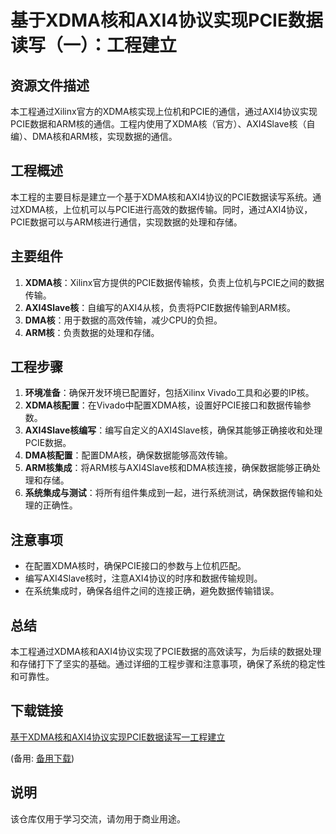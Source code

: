 # 基于XDMA核和AXI4协议实现PCIE数据读写（一）：工程建立

## 资源文件描述

本工程通过Xilinx官方的XDMA核实现上位机和PCIE的通信，通过AXI4协议实现PCIE数据和ARM核的通信。工程内使用了XDMA核（官方）、AXI4Slave核（自编）、DMA核和ARM核，实现数据的通信。

## 工程概述

本工程的主要目标是建立一个基于XDMA核和AXI4协议的PCIE数据读写系统。通过XDMA核，上位机可以与PCIE进行高效的数据传输。同时，通过AXI4协议，PCIE数据可以与ARM核进行通信，实现数据的处理和存储。

## 主要组件

1. **XDMA核**：Xilinx官方提供的PCIE数据传输核，负责上位机与PCIE之间的数据传输。
2. **AXI4Slave核**：自编写的AXI4从核，负责将PCIE数据传输到ARM核。
3. **DMA核**：用于数据的高效传输，减少CPU的负担。
4. **ARM核**：负责数据的处理和存储。

## 工程步骤

1. **环境准备**：确保开发环境已配置好，包括Xilinx Vivado工具和必要的IP核。
2. **XDMA核配置**：在Vivado中配置XDMA核，设置好PCIE接口和数据传输参数。
3. **AXI4Slave核编写**：编写自定义的AXI4Slave核，确保其能够正确接收和处理PCIE数据。
4. **DMA核配置**：配置DMA核，确保数据能够高效传输。
5. **ARM核集成**：将ARM核与AXI4Slave核和DMA核连接，确保数据能够正确处理和存储。
6. **系统集成与测试**：将所有组件集成到一起，进行系统测试，确保数据传输和处理的正确性。

## 注意事项

- 在配置XDMA核时，确保PCIE接口的参数与上位机匹配。
- 编写AXI4Slave核时，注意AXI4协议的时序和数据传输规则。
- 在系统集成时，确保各组件之间的连接正确，避免数据传输错误。

## 总结

本工程通过XDMA核和AXI4协议实现了PCIE数据的高效读写，为后续的数据处理和存储打下了坚实的基础。通过详细的工程步骤和注意事项，确保了系统的稳定性和可靠性。

## 下载链接
[基于XDMA核和AXI4协议实现PCIE数据读写一工程建立](https://pan.quark.cn/s/cabaf9678f27) 

(备用: [备用下载](https://pan.baidu.com/s/1O2RKnf0Q_5NaoO_IPqqDiQ?pwd=1234))

## 说明

该仓库仅用于学习交流，请勿用于商业用途。
